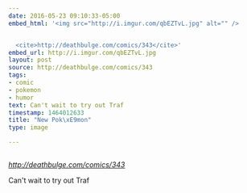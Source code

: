 ```yaml
---
date: 2016-05-23 09:10:33-05:00
embed_html: '<img src="http://i.imgur.com/qbEZTvL.jpg" alt="" />


  <cite>http://deathbulge.com/comics/343</cite>'
embed_url: http://i.imgur.com/qbEZTvL.jpg
layout: post
source: http://deathbulge.com/comics/343
tags:
- comic
- pokemon
- humor
text: Can't wait to try out Traf
timestamp: 1464012633
title: "New Pok\xE9mon"
type: image

---
```

<img src="http://i.imgur.com/qbEZTvL.jpg" alt="" />

<cite>http://deathbulge.com/comics/343</cite>

Can't wait to try out Traf